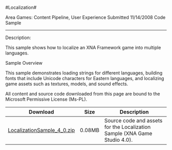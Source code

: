 #Localization#

Area
Games: Content Pipeline, User Experience
Submitted
11/14/2008
Code Sample

---

Description:

This sample shows how to localize an XNA Framework game into multiple languages.

Sample Overview

This sample demonstrates loading strings for different languages, building fonts that include Unicode characters for Eastern languages, and localizing game assets such as textures, models, and sound effects.


All content and source code downloaded from this page are bound to the Microsoft Permissive License (Ms-PL).


Download | Size | Description
---|---|---|
[LocalizationSample_4_0.zip](https://github.com/DDReaper/XNAGameStudio/blob/master/Samples/LocalizationSample_4_0.zip?raw=true) | 0.08MB | Source code and assets for the Localization Sample (XNA Game Studio 4.0). 